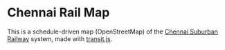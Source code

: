 Chennai Rail Map
================

This is a schedule-driven map (OpenStreetMap) of the [Chennai Suburban Railway](http://en.wikipedia.org/wiki/Chennai_Suburban_Railway "Chennai Suburban Railway") system, made with [transit.js](http://onloop.net/transit/ "transit.js").
